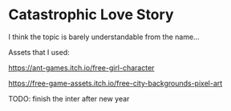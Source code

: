 # Catastrophic Love Story

I think the topic is barely understandable from the name...

Assets that I used:

https://ant-games.itch.io/free-girl-character

https://free-game-assets.itch.io/free-city-backgrounds-pixel-art

TODO: finish the inter after new year
